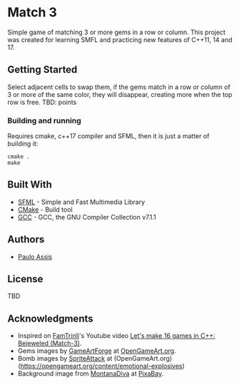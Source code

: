 # Match 3

Simple game of matching 3 or more gems in a row or column.
This project was created for learning SMFL and practicing new features of C++11, 14 and 17.

## Getting Started

Select adjacent cells to swap them, if the gems match in a row or column of 3 or more of the same color, they will disappear, creating more when the top row is free.
TBD: points

### Building and running

Requires cmake, c++17 compiler and SFML, then it is just a matter of building it:

```
cmake .
make
```

## Built With

* [SFML](https://www.sfml-dev.org/) - Simple and Fast Multimedia Library
* [CMake](https://cmake.org/) - Build tool
* [GCC](https://gcc.gnu.org/) - GCC, the GNU Compiler Collection v7.1.1

## Authors

* [Paulo Assis](https://github.com/Ottani)

## License

TBD

## Acknowledgments

* Inspired on [FamTrinli](https://www.youtube.com/channel/UCC7qpnId5RIQruKDJOt2exw)'s Youtube video [Let's make 16 games in C++: Bejeweled (Match-3)](https://youtu.be/YNXrFOynalE).
* Gems images by [GameArtForge](https://opengameart.org/users/gameartforge) at [OpenGameArt.org](https://opengameart.org/content/gems-set-01).
* Bomb images by [SpriteAttack](https://opengameart.org/users/spriteattack) at (OpenGameArt.org)(https://opengameart.org/content/emotional-explosives)
* Background image from [MontanaDiva](https://pixabay.com/en/users/MontanaDiva-1981003/) at [PixaBay](https://pixabay.com/en/background-orange-blue-green-1247931/).
